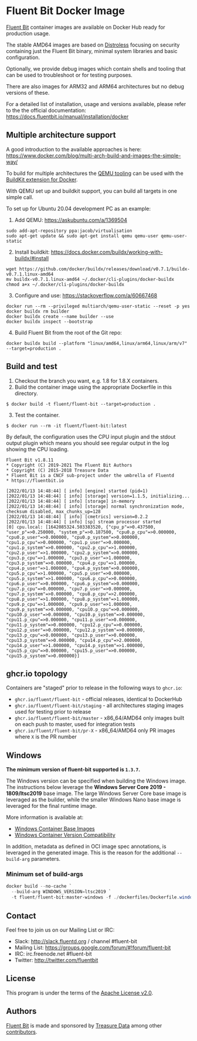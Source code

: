 # Fluent Bit Docker Image

[Fluent Bit](https://fluentbit.io) container images are available on Docker Hub ready for production usage.

The stable AMD64 images are based on [Distroless](https://github.com/GoogleContainerTools/distroless) focusing on security containing just the Fluent Bit binary, minimal system libraries and basic configuration.

Optionally, we provide debug images which contain shells and tooling that can be used to troubleshoot or for testing purposes.

There are also images for ARM32 and ARM64 architectures but no debug versions of these.

For a detailed list of installation, usage and versions available, please refer to the the official documentation: https://docs.fluentbit.io/manual/installation/docker

## Multiple architecture support

A good introduction to the available approaches is here: https://www.docker.com/blog/multi-arch-build-and-images-the-simple-way/

To build for multiple architectures the [QEMU tooling](https://www.qemu.org/) can be used with the [BuildKit extension for Docker](https://docs.docker.com/buildx/working-with-buildx).

With QEMU set up and buildkit support, you can build all targets in one simple call.

To set up for Ubuntu 20.04 development PC as an example:

1. Add QEMU: https://askubuntu.com/a/1369504
```
sudo add-apt-repository ppa:jacob/virtualisation
sudo apt-get update && sudo apt-get install qemu qemu-user qemu-user-static
```
2. Install buildkit: https://docs.docker.com/buildx/working-with-buildx/#install
```
wget https://github.com/docker/buildx/releases/download/v0.7.1/buildx-v0.7.1.linux-amd64
mv buildx-v0.7.1.linux-amd64 ~/.docker/cli-plugins/docker-buildx
chmod a+x ~/.docker/cli-plugins/docker-buildx
```
3. Configure and use: https://stackoverflow.com/a/60667468
```
docker run --rm --privileged multiarch/qemu-user-static --reset -p yes
docker buildx rm builder
docker buildx create --name builder --use
docker buildx inspect --bootstrap
```
4. Build Fluent Bit from the root of the Git repo:
```
docker buildx build --platform "linux/amd64,linux/arm64,linux/arm/v7" --target=production .
```

## Build and test

1. Checkout the branch you want, e.g. 1.8 for 1.8.X containers.
2. Build the container image using the appropriate Dockerfile in this directory.
```
$ docker build -t fluent/fluent-bit --target=production .
```
3. Test the container.
```
$ docker run --rm -it fluent/fluent-bit:latest
```

By default, the configuration uses the CPU input plugin and the stdout output plugin which means you should see regular output in the log showing the CPU loading.

```
Fluent Bit v1.8.11
* Copyright (C) 2019-2021 The Fluent Bit Authors
* Copyright (C) 2015-2018 Treasure Data
* Fluent Bit is a CNCF sub-project under the umbrella of Fluentd
* https://fluentbit.io

[2022/01/13 14:48:44] [ info] [engine] started (pid=1)
[2022/01/13 14:48:44] [ info] [storage] version=1.1.5, initializing...
[2022/01/13 14:48:44] [ info] [storage] in-memory
[2022/01/13 14:48:44] [ info] [storage] normal synchronization mode, checksum disabled, max_chunks_up=128
[2022/01/13 14:48:44] [ info] [cmetrics] version=0.2.2
[2022/01/13 14:48:44] [ info] [sp] stream processor started
[0] cpu.local: [1642085324.503383520, {"cpu_p"=>0.437500, "user_p"=>0.250000, "system_p"=>0.187500, "cpu0.p_cpu"=>0.000000, "cpu0.p_user"=>0.000000, "cpu0.p_system"=>0.000000, "cpu1.p_cpu"=>0.000000, "cpu1.p_user"=>0.000000, "cpu1.p_system"=>0.000000, "cpu2.p_cpu"=>1.000000, "cpu2.p_user"=>1.000000, "cpu2.p_system"=>0.000000, "cpu3.p_cpu"=>1.000000, "cpu3.p_user"=>1.000000, "cpu3.p_system"=>0.000000, "cpu4.p_cpu"=>1.000000, "cpu4.p_user"=>1.000000, "cpu4.p_system"=>0.000000, "cpu5.p_cpu"=>1.000000, "cpu5.p_user"=>0.000000, "cpu5.p_system"=>1.000000, "cpu6.p_cpu"=>0.000000, "cpu6.p_user"=>0.000000, "cpu6.p_system"=>0.000000, "cpu7.p_cpu"=>0.000000, "cpu7.p_user"=>0.000000, "cpu7.p_system"=>0.000000, "cpu8.p_cpu"=>2.000000, "cpu8.p_user"=>1.000000, "cpu8.p_system"=>1.000000, "cpu9.p_cpu"=>1.000000, "cpu9.p_user"=>1.000000, "cpu9.p_system"=>0.000000, "cpu10.p_cpu"=>0.000000, "cpu10.p_user"=>0.000000, "cpu10.p_system"=>0.000000, "cpu11.p_cpu"=>0.000000, "cpu11.p_user"=>0.000000, "cpu11.p_system"=>0.000000, "cpu12.p_cpu"=>0.000000, "cpu12.p_user"=>0.000000, "cpu12.p_system"=>0.000000, "cpu13.p_cpu"=>0.000000, "cpu13.p_user"=>0.000000, "cpu13.p_system"=>0.000000, "cpu14.p_cpu"=>2.000000, "cpu14.p_user"=>1.000000, "cpu14.p_system"=>1.000000, "cpu15.p_cpu"=>0.000000, "cpu15.p_user"=>0.000000, "cpu15.p_system"=>0.000000}]
```

## ghcr.io topology

Containers are "staged" prior to release in the following ways to `ghcr.io`:
* `ghcr.io/fluent/fluent-bit` - official releases, identical to DockerHub
* `ghcr.io/fluent/fluent-bit/staging` - all architectures staging images used for testing prior to release
* `ghcr.io/fluent/fluent-bit/master` - x86_64/AMD64 only images built on each push to master, used for integration tests
* `ghcr.io/fluent/fluent-bit/pr-X` - x86_64/AMD64 only PR images where `X` is the PR number

## Windows

**The minimum version of fluent-bit supported is `1.3.7`.**

The Windows version can be specified when building the Windows image. The instructions below leverage the **Windows Server Core 2019 - 1809/ltsc2019** base image. The large Windows Server Core base image is leveraged as the builder, while the smaller Windows Nano base image is leveraged for the final runtime image.

More information is available at:

- [Windows Container Base Images](https://docs.microsoft.com/en-us/virtualization/windowscontainers/manage-containers/container-base-images)
- [Windows Container Version Compatibility](https://docs.microsoft.com/en-us/virtualization/windowscontainers/deploy-containers/version-compatibility?tabs=windows-server-2019%2Cwindows-10-1909#tabpanel_CeZOj-G++Q_windows-server-2019)

In addition, metadata as defined in OCI image spec annotations, is leveraged in the generated image. This is the reason for the additional `--build-arg` parameters.

### Minimum set of build-args
```powershell
docker build --no-cache `
  --build-arg WINDOWS_VERSION=ltsc2019 `
  -t fluent/fluent-bit:master-windows -f ./dockerfiles/Dockerfile.windows .
```

## Contact

Feel free to join us on our Mailing List or IRC:

 - Slack: http://slack.fluentd.org / channel #fluent-bit
 - Mailing List: https://groups.google.com/forum/#!forum/fluent-bit
 - IRC: irc.freenode.net #fluent-bit
 - Twitter: http://twitter.com/fluentbit

## License

This program is under the terms of the [Apache License v2.0](http://www.apache.org/licenses/LICENSE-2.0).

## Authors

[Fluent Bit](http://fluentbit.io) is made and sponsored by [Treasure Data](http://treasuredata.com) among other [contributors](https://github.com/fluent/fluent-bit/graphs/contributors).
